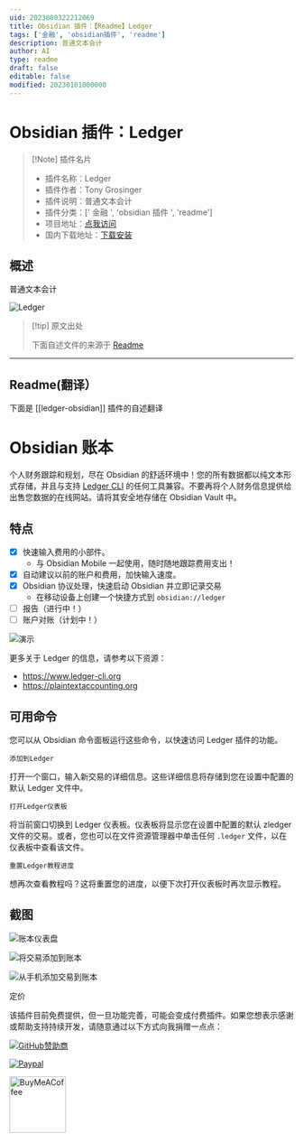 ```yaml
---
uid: 2023080322212069
title: Obsidian 插件：【Readme】Ledger
tags: ['金融', 'obsidian插件', 'readme']
description: 普通文本会计
author: AI
type: readme
draft: false
editable: false
modified: 20230101000000
---
```


# Obsidian 插件：Ledger

> [!Note] 插件名片
> - 插件名称：Ledger
> - 插件作者：Tony Grosinger
> - 插件说明：普通文本会计
> - 插件分类：[' 金融 ', 'obsidian 插件 ', 'readme']
> - 项目地址：[点我访问](https://github.com/tgrosinger/ledger-obsidian)
> - 国内下载地址：[下载安装](https://pkmer.cn/products/plugin/pluginMarket/?ledger-obsidian)

## 概述

普通文本会计

![Ledger](https://cdn.pkmer.cn/covers/ledger-obsidian_new.gif!pkmer)

> [!tip] 原文出处
>
>下面自述文件的来源于 [Readme](https://ghproxy.net/https://raw.githubusercontent.com/tgrosinger/ledger-obsidian/main/README.md)
>

---

## Readme(翻译）

下面是 [[ledger-obsidian]] 插件的自述翻译

# Obsidian 账本

个人财务跟踪和规划，尽在 Obsidian 的舒适环境中！您的所有数据都以纯文本形式存储，并且与支持 [Ledger CLI](https://www.ledger-cli.org) 的任何工具兼容。不要再将个人财务信息提供给出售您数据的在线网站。请将其安全地存储在 Obsidian Vault 中。

## 特点

- [x] 快速输入费用的小部件。
  - 与 Obsidian Mobile 一起使用，随时随地跟踪费用支出！
- [x] 自动建议以前的账户和费用，加快输入速度。
- [x] Obsidian 协议处理，快速启动 Obsidian 并立即记录交易
  - 在移动设备上创建一个快捷方式到 `obsidian://ledger`
- [ ] 报告（进行中！）
- [ ] 账户对账（计划中！）

![演示](https://raw.githubusercontent.com/tgrosinger/ledger-obsidian/main/resources/screenshots/demo.gif)

更多关于 Ledger 的信息，请参考以下资源：

- <https://www.ledger-cli.org>
- <https://plaintextaccounting.org>

## 可用命令

您可以从 Obsidian 命令面板运行这些命令，以快速访问 Ledger 插件的功能。

`添加到Ledger`

打开一个窗口，输入新交易的详细信息。这些详细信息将存储到您在设置中配置的默认 Ledger 文件中。

`打开Ledger仪表板`

将当前窗口切换到 Ledger 仪表板。仪表板将显示您在设置中配置的默认 zledger 文件的交易。或者，您也可以在文件资源管理器中单击任何 `.ledger` 文件，以在仪表板中查看该文件。

`重置Ledger教程进度`

想再次查看教程吗？这将重置您的进度，以便下次打开仪表板时再次显示教程。

## 截图

![账本仪表盘](https://raw.githubusercontent.com/tgrosinger/ledger-obsidian/main/resources/screenshots/ledger-dashboard.png)

![将交易添加到账本](https://raw.githubusercontent.com/tgrosinger/ledger-obsidian/main/resources/screenshots/add-to-ledger.png)

![从手机添加交易到账本](https://raw.githubusercontent.com/tgrosinger/ledger-obsidian/main/resources/screenshots/mobile-add-expense.png)

定价

该插件目前免费提供，但一旦功能完善，可能会变成付费插件。如果您想表示感谢或帮助支持持续开发，请随意通过以下方式向我捐赠一点点：

[![GitHub赞助商](https://img.shields.io/github/sponsors/tgrosinger?style=social)](https://github.com/sponsors/tgrosinger)

[![Paypal](https://img.shields.io/badge/paypal-tgrosinger-yellow?style=social&logo=paypal)](https://paypal.me/tgrosinger)

[<img src="https://cdn.buymeacoffee.com/buttons/v2/default-yellow.png" alt="BuyMeACoffee" width="100">](https://www.buymeacoffee.com/tgrosinger)
